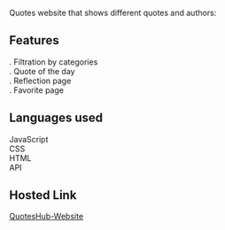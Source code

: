 Quotes website that shows different quotes and authors:<br>

**Features**
---
. Filtration by categories<br>
. Quote of the day<br>
. Reflection page<br>
. Favorite page<br>

**Languages used**<br>
---
JavaScript<br>
CSS<br>
HTML<br>
API<br>

**Hosted Link**<br>
---
[QuotesHub-Website](https://quoteshubweb.netlify.app/reflections)



